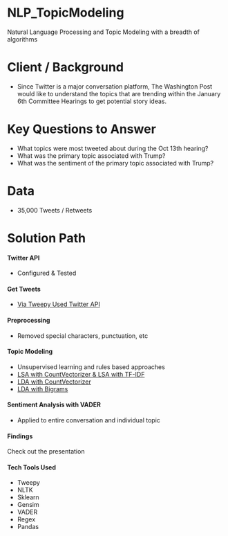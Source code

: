 # NLP_TopicModeling
Natural Language Processing and Topic Modeling with a breadth of algorithms

# Client / Background
- Since Twitter is a major conversation platform, The Washington Post would like to understand the topics that are trending within the January 6th Committee Hearings to get potential story ideas.

# Key Questions to Answer
- What topics were most tweeted about during the Oct 13th hearing?
- What was the primary topic associated with Trump?
- What was the sentiment of the primary topic associated with Trump?

# Data
- 35,000 Tweets / Retweets

# Solution Path
#### Twitter API
- Configured & Tested
#### Get Tweets
- [Via Tweepy Used Twitter API](https://github.com/Jenni-Hawk/NLP_TopicModeling/blob/main/1_Acquire_Data_PreProcess.ipynb)
#### Preprocessing
- Removed special characters, punctuation, etc
#### Topic Modeling 
- Unsupervised learning and rules based approaches
- [LSA with CountVectorizer & LSA with TF-IDF](https://github.com/Jenni-Hawk/NLP_TopicModeling/blob/main/2_TopicModel_LSA_CountVec_TDIF.ipynb)
- [LDA with CountVectorizer](https://github.com/Jenni-Hawk/NLP_TopicModeling/blob/main/3_TopicModel_LDA_CountVec.ipynb)
- [LDA with Bigrams](https://github.com/Jenni-Hawk/NLP_TopicModeling/blob/main/4_TopicModel_LDA_Bigrams.ipynb)
#### Sentiment Analysis with VADER
- Applied to entire conversation and individual topic

#### Findings
Check out the presentation

#### Tech Tools Used
- Tweepy
- NLTK
- Sklearn
- Gensim
- VADER
- Regex
- Pandas

